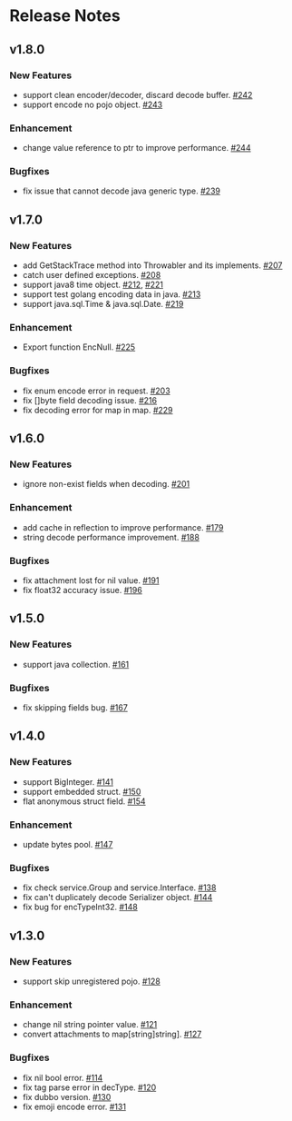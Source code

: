 # Release Notes

## v1.8.0

### New Features
- support clean encoder/decoder, discard decode buffer. [#242](https://github.com/apache/dubbo-go-hessian2/pull/242)
- support encode no pojo object. [#243](https://github.com/apache/dubbo-go-hessian2/pull/243)

### Enhancement
- change value reference to ptr to improve performance. [#244](https://github.com/apache/dubbo-go-hessian2/pull/244)

### Bugfixes
- fix issue that cannot decode java generic type. [#239](https://github.com/apache/dubbo-go-hessian2/pull/239)

## v1.7.0

### New Features
- add GetStackTrace method into Throwabler and its implements. [#207](https://github.com/apache/dubbo-go-hessian2/pull/207)
- catch user defined exceptions. [#208](https://github.com/apache/dubbo-go-hessian2/pull/208)
- support java8 time object. [#212](https://github.com/apache/dubbo-go-hessian2/pull/212), [#221](https://github.com/apache/dubbo-go-hessian2/pull/221)
- support test golang encoding data in java. [#213](https://github.com/apache/dubbo-go-hessian2/pull/213)
- support java.sql.Time & java.sql.Date. [#219](https://github.com/apache/dubbo-go-hessian2/pull/219)

### Enhancement
- Export function EncNull. [#225](https://github.com/apache/dubbo-go-hessian2/pull/225)

### Bugfixes
- fix enum encode error in request. [#203](https://github.com/apache/dubbo-go-hessian2/pull/203)
- fix []byte field decoding issue. [#216](https://github.com/apache/dubbo-go-hessian2/pull/216)
- fix decoding error for map in map. [#229](https://github.com/apache/dubbo-go-hessian2/pull/229)

## v1.6.0

### New Features
- ignore non-exist fields when decoding. [#201](https://github.com/apache/dubbo-go-hessian2/pull/201)

### Enhancement
- add cache in reflection to improve performance. [#179](https://github.com/apache/dubbo-go-hessian2/pull/179)
- string decode performance improvement. [#188](https://github.com/apache/dubbo-go-hessian2/pull/188)

### Bugfixes
- fix attachment lost for nil value. [#191](https://github.com/apache/dubbo-go-hessian2/pull/191)
- fix float32 accuracy issue. [#196](https://github.com/apache/dubbo-go-hessian2/pull/196)

## v1.5.0

### New Features
- support java collection.  [#161](https://github.com/apache/dubbo-go-hessian2/pull/161)

### Bugfixes
- fix skipping fields bug. [#167](https://github.com/apache/dubbo-go-hessian2/pull/167)


## v1.4.0

### New Features
- support BigInteger.  [#141](https://github.com/apache/dubbo-go-hessian2/pull/141)
- support embedded struct. [#150](https://github.com/apache/dubbo-go-hessian2/pull/150)
- flat anonymous struct field. [#154](https://github.com/apache/dubbo-go-hessian2/pull/154)

### Enhancement
- update bytes pool. [#147](https://github.com/apache/dubbo-go-hessian2/pull/147)

### Bugfixes
- fix check service.Group and service.Interface. [#138](https://github.com/apache/dubbo-go-hessian2/pull/138)
- fix can't duplicately decode Serializer object. [#144](https://github.com/apache/dubbo-go-hessian2/pull/144)
- fix bug for encTypeInt32. [#148](https://github.com/apache/dubbo-go-hessian2/pull/148)


## v1.3.0

### New Features
- support skip unregistered pojo. [#128](https://github.com/apache/dubbo-go-hessian2/pull/128)

### Enhancement
- change nil string pointer value. [#121](https://github.com/apache/dubbo-go-hessian2/pull/121)
- convert attachments to map[string]string]. [#127](https://github.com/apache/dubbo-go-hessian2/pull/127)

### Bugfixes
- fix nil bool error. [#114](https://github.com/apache/dubbo-go-hessian2/pull/114)
- fix tag parse error in decType. [#120](https://github.com/apache/dubbo-go-hessian2/pull/120)
- fix dubbo version. [#130](https://github.com/apache/dubbo-go-hessian2/pull/130)
- fix emoji encode error. [#131](https://github.com/apache/dubbo-go-hessian2/pull/131)

